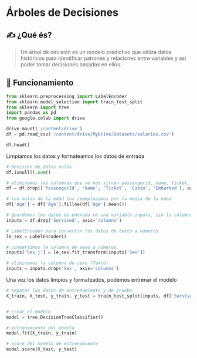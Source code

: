 # Árboles de Decisiones

## ✍️ ¿Qué és?
> Un árbol de decisión es un modelo predictivo que utiliza datos 
> históricos para identificar patrones y relaciones entre variables 
> y así poder tomar decisiones basadas en ellos.


## 📖 Funcionamiento

```python
from sklearn.preprocessing import LabelEncoder
from sklearn.model_selection import train_test_split
from sklearn import tree
import pandas as pd
from google.colab import drive

drive.mount('/content/drive')
df = pd.read_csv('/content/drive/MyDrive/Datasets/salaries.csv')

df.head()
```

Limpiamos los datos y formateamos los datos de entrada

```python
# Revisión de datos nulos
df.isnull().sum()

# eliminamos las columnas que no nos sirven passangerid, name, ticket, cabin, embarked
df = df.drop(['PassengerId', 'Name', 'Ticket', 'Cabin', 'Embarked'], axis='columns')

# los nulos de la edad los reemplazamos por la media de la edad
df['Age'] = df['Age'].fillna(df['Age'].mean())

# guardamos los datos de entrada en una variable inputs, sin la columna de survived
inputs = df.drop('Survived', axis='columns')

# LabelEncoder para convertir los datos de texto a números
le_sex = LabelEncoder()

# convertimos la columna de sexo a números
inputs['Sex_j'] = le_sex.fit_transform(inputs['Sex'])

# eliminamos la columna de sexo (Texto)
inputs = inputs.drop('Sex', axis='columns')
```

Una vez los datos limpios y formateados, podemos entrenar el modelo

```python
# separar los datos de entrenamiento y de prueba
X_train, X_test, y_train, y_test = train_test_split(inputs, df['Survived'], test_size=0.2)


# crear el modelo
model = tree.DecisionTreeClassifier()

# entrenamiento del modelo
model.fit(X_train, y_train)

# score del modelo de entrenamiento
model.score(X_test, y_test)
```